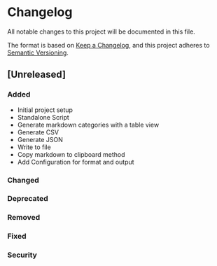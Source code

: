 # Changelog

All notable changes to this project will be documented in this file.

The format is based on [Keep a Changelog](https://keepachangelog.com/en/1.0.0/), and this project adheres to [Semantic Versioning](https://semver.org/spec/v2.0.0.html).

## [Unreleased]

### Added

- Initial project setup
- Standalone Script
- Generate markdown categories with a table view
- Generate CSV
- Generate JSON
- Write to file
- Copy markdown to clipboard method
- Add Configuration for format and output

### Changed

### Deprecated

### Removed

### Fixed

### Security
